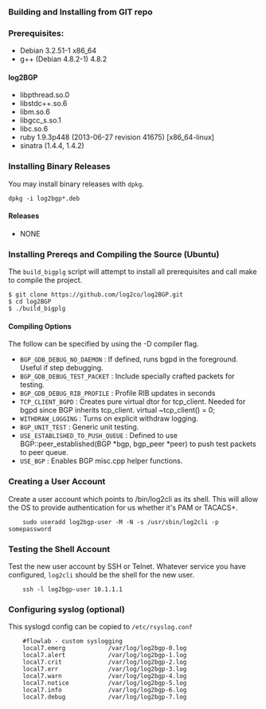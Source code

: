 ### Building and Installing from GIT repo
### Prerequisites:
* Debian 3.2.51-1 x86_64
* g++ (Debian 4.8.2-1) 4.8.2

#### log2BGP
* libpthread.so.0
* libstdc++.so.6
* libm.so.6
* libgcc_s.so.1
* libc.so.6
* ruby 1.9.3p448 (2013-06-27 revision 41675) [x86_64-linux]
* sinatra (1.4.4, 1.4.2)

### Installing Binary Releases
You may install binary releases with `dpkg`.

    dpkg -i log2bgp*.deb

#### Releases
* NONE

### Installing Prereqs and Compiling the Source (Ubuntu)
The `build_bigplg` script will attempt to install all prerequisites and call make to compile the project.

    $ git clone https://github.com/log2co/log2BGP.git
    $ cd log2BGP
    $ ./build_bigplg

#### Compiling Options
The follow can be specified by using the -D compiler flag.

* `BGP_GDB_DEBUG_NO_DAEMON`         : If defined, runs bgpd in the foreground.
                                    Useful if step debugging.
* `BGP_GDB_DEBUG_TEST_PACKET`       : Include specially crafted packets for testing.
* `BGP_GDB_DEBUG_RIB_PROFILE`       : Profile RIB updates in seconds
* `TCP_CLIENT_BGPD`                 : Creates pure virtual dtor for tcp_client. Needed
                                    for bgpd since BGP inherits tcp_client.
                                    virtual ~tcp_client() = 0;
* `WITHDRAW_LOGGING`                : Turns on explicit withdraw logging.
* `BGP_UNIT_TEST`                   : Generic unit testing.
* `USE_ESTABLISHED_TO_PUSH_QUEUE`   : Defined to use BGP::peer_established(BGP *bgp, bgp_peer *peer)
                                    to push test packets to peer queue.
* `USE_BGP`							: Enables BGP misc.cpp helper functions.


### Creating a User Account
Create a user account which points to /bin/log2cli as its shell. This will allow the OS to provide authentication for us whether it's PAM or TACACS+.

        sudo useradd log2bgp-user -M -N -s /usr/sbin/log2cli -p somepassword

### Testing the Shell Account
Test the new user account by SSH or Telnet. Whatever service you have configured, `log2cli` should be the shell for the new user.

        ssh -l log2bgp-user 10.1.1.1

### Configuring syslog (optional)
This syslogd config can be copied to `/etc/rsyslog.conf`

        #flowlab - custom syslogging
        local7.emerg            /var/log/log2bgp-0.log
        local7.alert            /var/log/log2bgp-1.log
        local7.crit             /var/log/log2bgp-2.log
        local7.err              /var/log/log2bgp-3.log
        local7.warn             /var/log/log2bgp-4.log
        local7.notice           /var/log/log2bgp-5.log
        local7.info             /var/log/log2bgp-6.log
        local7.debug            /var/log/log2bgp-7.log